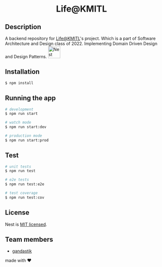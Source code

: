 <h1 align="center">Life@KMITL</h1>

## Description

A backend repository for [Life@KMITL](https://github.com/LifeAtKMITL)'s project. Which is a part of Software Architecture and Design class of 2022. Implementing Domain Driven Design and Design Patterns. <a href="http://nestjs.com/" target="blank"><img src="https://nestjs.com/img/logo-small.svg" width="40" height="40" alt="Nest Logo" /></a>

## Installation

```bash
$ npm install
```

## Running the app

```bash
# development
$ npm run start

# watch mode
$ npm run start:dev

# production mode
$ npm run start:prod
```

## Test

```bash
# unit tests
$ npm run test

# e2e tests
$ npm run test:e2e

# test coverage
$ npm run test:cov
```

## License

Nest is [MIT licensed](LICENSE).

## Team members

- [gandastik](https://github.com/gandastik)

made with ❤️
